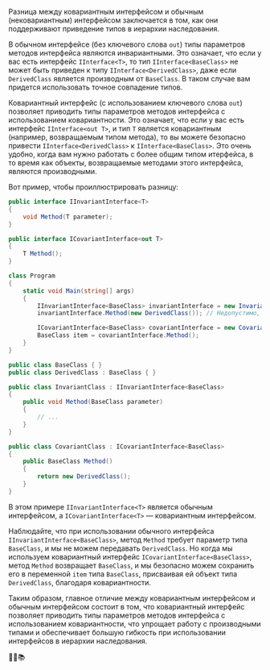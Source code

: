Разница между ковариантным интерфейсом и обычным (нековариантным) интерфейсом заключается в том, как они поддерживают приведение типов в иерархии наследования.

В обычном интерфейсе (без ключевого слова `out`) типы параметров методов интерфейса являются инвариантными. Это означает, что если у вас есть интерфейс `IInterface<T>`, то тип `IInterface<BaseClass>` не может быть приведен к типу `IInterface<DerivedClass>`, даже если `DerivedClass` является производным от `BaseClass`. В таком случае вам придется использовать точное совпадение типов.

Ковариантный интерфейс (с использованием ключевого слова `out`) позволяет приводить типы параметров методов интерфейса с использованием ковариантности. Это означает, что если у вас есть интерфейс `IInterface<out T>`, и тип `T` является ковариантным (например, возвращаемым типом метода), то вы можете безопасно привести `IInterface<DerivedClass>` к `IInterface<BaseClass>`. Это очень удобно, когда вам нужно работать с более общим типом итерфейса, в то время как объекты, возвращаемые методами этого интерфейса, являются производными.

Вот пример, чтобы проиллюстрировать разницу:

```csharp
public interface IInvariantInterface<T>
{
    void Method(T parameter);
}

public interface ICovariantInterface<out T>
{
    T Method();
}

class Program
{
    static void Main(string[] args)
    {
        IInvariantInterface<BaseClass> invariantInterface = new InvariantClass();
        invariantInterface.Method(new DerivedClass()); // Недопустимо, потребуется BaseClass

        ICovariantInterface<BaseClass> covariantInterface = new CovariantClass();
        BaseClass item = covariantInterface.Method();
    }
}

public class BaseClass { }
public class DerivedClass : BaseClass { }

public class InvariantClass : IInvariantInterface<BaseClass>
{
    public void Method(BaseClass parameter)
    {
        // ...
    }
}

public class CovariantClass : ICovariantInterface<BaseClass>
{
    public BaseClass Method()
    {
        return new DerivedClass();
    }
}
```

В этом примере `IInvariantInterface<T>` является обычным интерфейсом, а `ICovariantInterface<T>` — ковариантным интерфейсом.

Наблюдайте, что при использовании обычного интерфейса `IInvariantInterface<BaseClass>`, метод `Method` требует параметр типа `BaseClass`, и мы не можем передавать `DerivedClass`. Но когда мы используем ковариантный интерфейс `ICovariantInterface<BaseClass>`, метод `Method` возвращает `BaseClass`, и мы безопасно можем сохранить его в переменной `item` типа `BaseClass`, присваивая ей объект типа `DerivedClass`, благодаря ковариантности.

Таким образом, главное отличие между ковариантным интерфейсом и обычным интерфейсом состоит в том, что ковариантный интерфейс позволяет приводить типы параметров методов интерфейса с использованием ковариантности, что упрощает работу с производными типами и обеспечивает большую гибкость при использовании интерфейсов в иерархии наследования.

🌟🤝📚
